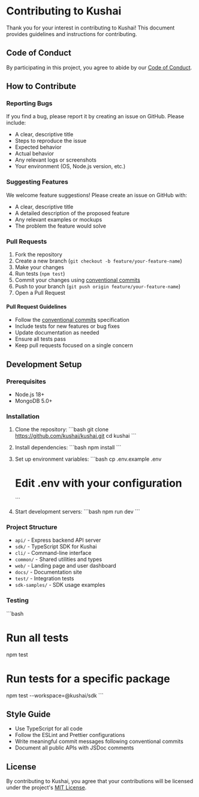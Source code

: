 # Contributing to Kushai

Thank you for your interest in contributing to Kushai! This document provides guidelines and instructions for contributing.

## Code of Conduct

By participating in this project, you agree to abide by our [Code of Conduct](CODE_OF_CONDUCT.md).

## How to Contribute

### Reporting Bugs

If you find a bug, please report it by creating an issue on GitHub. Please include:

- A clear, descriptive title
- Steps to reproduce the issue
- Expected behavior
- Actual behavior
- Any relevant logs or screenshots
- Your environment (OS, Node.js version, etc.)

### Suggesting Features

We welcome feature suggestions! Please create an issue on GitHub with:

- A clear, descriptive title
- A detailed description of the proposed feature
- Any relevant examples or mockups
- The problem the feature would solve

### Pull Requests

1. Fork the repository
2. Create a new branch (`git checkout -b feature/your-feature-name`)
3. Make your changes
4. Run tests (`npm test`)
5. Commit your changes using [conventional commits](https://www.conventionalcommits.org/)
6. Push to your branch (`git push origin feature/your-feature-name`)
7. Open a Pull Request

#### Pull Request Guidelines

- Follow the [conventional commits](https://www.conventionalcommits.org/) specification
- Include tests for new features or bug fixes
- Update documentation as needed
- Ensure all tests pass
- Keep pull requests focused on a single concern

## Development Setup

### Prerequisites

- Node.js 18+
- MongoDB 5.0+

### Installation

1. Clone the repository:
   \`\`\`bash
   git clone https://github.com/kushai/kushai.git
   cd kushai
   \`\`\`

2. Install dependencies:
   \`\`\`bash
   npm install
   \`\`\`

3. Set up environment variables:
   \`\`\`bash
   cp .env.example .env
   # Edit .env with your configuration
   \`\`\`

4. Start development servers:
   \`\`\`bash
   npm run dev
   \`\`\`

### Project Structure

- `api/` - Express backend API server
- `sdk/` - TypeScript SDK for Kushai
- `cli/` - Command-line interface
- `common/` - Shared utilities and types
- `web/` - Landing page and user dashboard
- `docs/` - Documentation site
- `test/` - Integration tests
- `sdk-samples/` - SDK usage examples

### Testing

\`\`\`bash
# Run all tests
npm test

# Run tests for a specific package
npm test --workspace=@kushai/sdk
\`\`\`

## Style Guide

- Use TypeScript for all code
- Follow the ESLint and Prettier configurations
- Write meaningful commit messages following conventional commits
- Document all public APIs with JSDoc comments

## License

By contributing to Kushai, you agree that your contributions will be licensed under the project's [MIT License](LICENSE).

